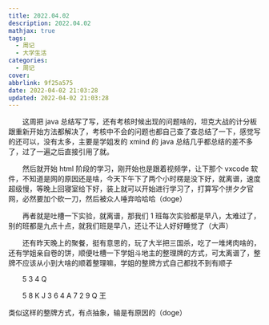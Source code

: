 ```yaml
---
title: 2022.04.02
description: 2022.04.02
mathjax: true
tags:
  - 周记
  - 大学生活
categories:
  - 周记
cover: 
abbrlink: 9f25a575
date: 2022-04-02 21:03:28
updated: 2022-04-02 21:03:28
---
```


&emsp;&emsp;这周把 java 总结写了写，还有考核时候出现的问题啥的，坦克大战的计分板跟重新开始方法都解决了，考核中不会的问题也都自己查了查总结了一下，感觉写的还可以，没有太多，主要是学姐发的 xmind 的 java 总结几乎都总结的差不多了，过了一遍之后直接引用了就。

&emsp;&emsp;然后就开始 html 阶段的学习，刚开始也是跟着视频学，让下那个 vxcode 软件，不知道是网的原因还是啥，今天下午下了两个小时楞是没下好，就离谱，速度超级慢，等晚上回寝室给下好，装上就可以开始进行学习了，打算写个拼夕夕官网，必然要加个砍一刀，然后被众人唾弃哈哈哈（doge）

&emsp;&emsp;再者就是吐槽一下实验，就离谱，那我们 1 班每次实验都是早八，太难过了，别的班都是九点十点，就我们班是早八，还让不让人好好睡觉了（大声）

&emsp;&emsp;还有昨天晚上的聚餐，挺有意思的，玩了大半把三国杀，吃了一堆烤肉啥的，还有学姐亲自卷的饼，顺便吐槽一下学姐斗地主的整理牌的方式，可太离谱了，整牌不应该从小到大啥的顺着整理嘛，学姐的整牌方式自己都找不到有顺子

&emsp;&emsp;5 3 4 Q

&emsp;&emsp;5 8 K J 3 6 4 A 7 2 9 Q 王

类似这样的整牌方式，有点抽象，输是有原因的（doge）
